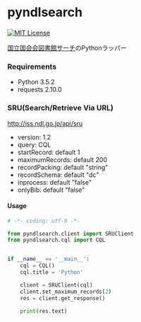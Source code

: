 # pyndlsearch
[![MIT License](http://img.shields.io/badge/license-MIT-blue.svg?style=flat)](LICENSE)　　

[国立国会会図書館サーチ](http://iss.ndl.go.jp/information/api/)のPythonラッパー  

### Requirements
- Python 3.5.2
- requests 2.10.0

### SRU(Search/Retrieve Via URL)
http://iss.ndl.go.jp/api/sru
- version: 1.2
- query: CQL
- startRecord: default 1
- maximumRecords: default 200
- recordPacking: default "string"
- recordSchema: default "dc"
- inprocess: default "false"
- onlyBib: default "false"

#### Usage

```sample.py
# -*- coding: utf-8 -*-

from pyndlsearch.client import SRUClient
from pyndlsearch.cql import CQL


if __name__ == '__main__':
    cql = CQL()
    cql.title = 'Python'

    client = SRUClient(cql)
    client.set_maximum_records(2)
    res = client.get_response()

    print(res.text)
```
